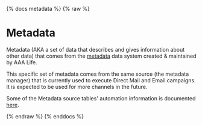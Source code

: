 
{% docs metadata %}
{% raw %}

# Metadata
Metadata (AKA a set of data that describes and gives information about other data) that comes
from the [metadata](#!/source_list/metadata)
data system created & maintained by AAA Life. 

This specific set of metadata comes from the same source (the metadata manager) that is currently
used to execute Direct Mail and Email campaigns. It is expected to be used for more channels in
the future.

Some of the Metadata source tables' automation information is documented
[here](https://aaalife-data.atlassian.net/wiki/spaces/HAN/pages/11184799777/Data+Engineering+Automated+Tables+2021).

{% endraw %}
{% enddocs %}
